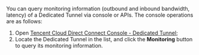 You can query monitoring information (outbound and inbound bandwidth, latency) of a Dedicated Tunnel via console or APIs. The console operations are as follows:
1. Open [Tencent Cloud Direct Connect Console - Dedicated Tunnel](https://console.cloud.tencent.com/vpc/dcConn);
2. Locate the Dedicated Tunnel in the list, and click the **Monitoring** button to query its monitoring information.
